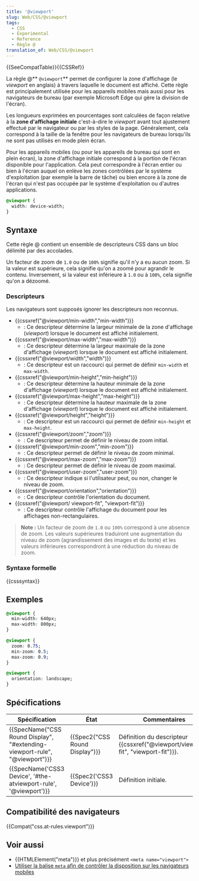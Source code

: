 ```yaml
---
title: '@viewport'
slug: Web/CSS/@viewport
tags:
  - CSS
  - Experimental
  - Reference
  - Règle @
translation_of: Web/CSS/@viewport
---
```

{{SeeCompatTable}}{{CSSRef}}

La règle @** `@viewport`** permet de configurer la zone d'affichage (le _viewport_ en anglais) à travers laquelle le document est affiché. Cette règle est principalement utilisée pour les appareils mobiles mais aussi pour les navigateurs de bureau (par exemple Microsoft Edge qui gère la division de l'écran).

Les longueurs exprimées en pourcentages sont calculées de façon relative à la **zone d'affichage initiale** c'est-à-dire le _viewport_ avant tout ajustement effectué par le navigateur ou par les styles de la page. Généralement, cela correspond à la taille de la fenêtre pour les navigateurs de bureau lorsqu'ils ne sont pas utilisés en mode plein écran.

Pour les appareils mobiles (ou pour les appareils de bureau qui sont en plein écran), la zone d'affichage initiale correspond à la portion de l'écran disponible pour l'application. Cela peut correspondre à l'écran entier ou bien à l'écran auquel on enlève les zones contrôlées par le système d'exploitation (par exemple la barre de tâche) ou bien encore à la zone de l'écran qui n'est pas occupée par le système d'exploitation ou d'autres applications.

```css
@viewport {
  width: device-width;
}
```

## Syntaxe

Cette règle @ contient un ensemble de descripteurs CSS dans un bloc délimité par des accolades.

Un facteur de zoom de `1.0` ou de `100%` signifie qu'il n'y a eu aucun zoom. Si la valeur est supérieure, cela signifie qu'on a zoomé pour agrandir le contenu. Inversement, si la valeur est inférieure à `1.0` ou à `100%`, cela signifie qu'on a dézoomé.

### Descripteurs

Les navigateurs sont supposés ignorer les descripteurs non reconnus.

- {{cssxref("@viewport/min-width","min-width")}}
  - : Ce descripteur détermine la largeur minimale de la zone d'affichage (_viewport_) lorsque le document est affiché initialement.
- {{cssxref("@viewport/max-width","max-width")}}
  - : Ce descripteur détermine la largeur maximale de la zone d'affichage (_viewport_) lorsque le document est affiché initialement.
- {{cssxref("@viewport/width","width")}}
  - : Ce descripteur est un raccourci qui permet de définir `min-width` et `max-width`.
- {{cssxref("@viewport/min-height","min-height")}}
  - : Ce descripteur détermine la hauteur minimale de la zone d'affichage (_viewport_) lorsque le document est affiché initialement.
- {{cssxref("@viewport/max-height","max-height")}}
  - : Ce descripteur détermine la hauteur maximale de la zone d'affichage (_viewport_) lorsque le document est affiché initialement.
- {{cssxref("@viewport/height","height")}}
  - : Ce descripteur est un raccourci qui permet de définir `min-height` et `max-height`.
- {{cssxref("@viewport/zoom","zoom")}}
  - : Ce descripteur permet de définir le niveau de zoom initial.
- {{cssxref("@viewport/min-zoom","min-zoom")}}
  - : Ce descripteur permet de définir le niveau de zoom minimal.
- {{cssxref("@viewport/max-zoom","max-zoom")}}
  - : Ce descripteur permet de définir le niveau de zoom maximal.
- {{cssxref("@viewport/user-zoom","user-zoom")}}
  - : Ce descripteur indique si l'utilisateur peut, ou non, changer le niveau de zoom.
- {{cssxref("@viewport/orientation","orientation")}}
  - : Ce descripteur contrôle l'orientation du document.
- {{cssxref("@viewport/ viewport-fit", "viewport-fit")}}
  - : Ce descripteur contrôle l'affichage du document pour les affichages non-rectangulaires.

> **Note :** Un facteur de zoom de `1.0` ou `100%` correspond à une absence de zoom. Les valeurs supérieures traduiront une augmentation du niveau de zoom (agrandissement des images et du texte) et les valeurs inférieures correspondront à une réduction du niveau de zoom.

### Syntaxe formelle

{{csssyntax}}

## Exemples

```css
@viewport {
  min-width: 640px;
  max-width: 800px;
}

@viewport {
  zoom: 0.75;
  min-zoom: 0.5;
  max-zoom: 0.9;
}

@viewport {
  orientation: landscape;
}
```

## Spécifications

| Spécification                                                                                        | État                                     | Commentaires                                                                                        |
| ---------------------------------------------------------------------------------------------------- | ---------------------------------------- | --------------------------------------------------------------------------------------------------- |
| {{SpecName("CSS Round Display", "#extending-viewport-rule", "@viewport")}} | {{Spec2("CSS Round Display")}} | Définition du descripteur {{cssxref("@viewport/viewport-fit", "viewport-fit")}}. |
| {{SpecName('CSS3 Device', '#the-atviewport-rule', '@viewport')}}                 | {{Spec2('CSS3 Device')}}         | Définition initiale.                                                                                |

## Compatibilité des navigateurs

{{Compat("css.at-rules.viewport")}}

## Voir aussi

- {{HTMLElement("meta")}} et plus précisément `<meta name="viewport">`
- [Utiliser la balise `meta` afin de contrôler la disposition sur les navigateurs mobiles](/fr/docs/Mozilla/Mobile/Balise_meta_viewport)
